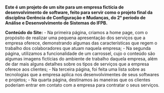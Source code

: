 

**Este é um projeto de um site para um empresa fictícia de desenvolvimento de software, feito para servir como o projeto final da disciplina Gerência de Configuração e Mudanças, do 2° período de Análise e Desenvolvimento de Sistemas do IFPB.**

  **Conteúdo do Site:**
      - Na primeira página, criamos a home page, com o propósito de realizar uma pequena apresentação dos serviços que a empresa oferece, demonstrando algumas das características que regem o trabalho dos colaboradores que atuam naquela empresa;
      - Na segunda página, utilizamos a funcionalidade de um carrossel, cujo o conteúdo são algumas imagens fictícias do ambiente de trabalho daquela empresa, além de dar mais alguns detalhes sobre os tipos de serviços que a empresa oferece aos clientes;
      - Na terceira página, foi feita uma lista sobre as tecnologias que a empresa aplica nos desenvolvimentes de seus softwares e projetos;
      - Na quarta página, destinamos às maneiras que os clientes poderiam entrar em contato com a empresa para contratar o seus serviços.
      

  
